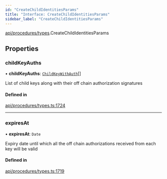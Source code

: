```yaml
---
id: "CreateChildIdentitiesParams"
title: "Interface: CreateChildIdentitiesParams"
sidebar_label: "CreateChildIdentitiesParams"
---
```


[api/procedures/types](../../../../../modules/API/Procedures/Types/Types.md).CreateChildIdentitiesParams

## Properties

### childKeyAuths

• **childKeyAuths**: [`ChildKeyWithAuth`](../ChildKeyWithAuth/ChildKeyWithAuth.md)[]

List of child keys along with their off chain authorization signatures

#### Defined in

[api/procedures/types.ts:1724](https://github.com/PolymeshAssociation/polymesh-sdk/blob/8a9158669/src/api/procedures/types.ts#L1724)

___

### expiresAt

• **expiresAt**: `Date`

Expiry date until which all the off chain authorizations received from each key will be valid

#### Defined in

[api/procedures/types.ts:1719](https://github.com/PolymeshAssociation/polymesh-sdk/blob/8a9158669/src/api/procedures/types.ts#L1719)
